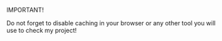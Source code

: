 IMPORTANT!

Do not forget to disable caching in your browser or any other tool you will use to check my project!